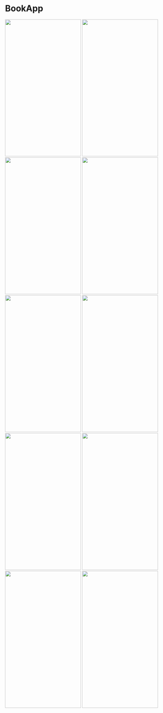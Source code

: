 # BookApp

<img src="https://user-images.githubusercontent.com/123153282/218327643-d7d5ed93-a2ec-4e83-b335-ba61fc8c41b5.png" width="250" height="450">
<img src="https://user-images.githubusercontent.com/123153282/218327646-03473994-dc4a-49f7-bc75-1f1d3810cafd.png" width="250" height="450">
<img src="https://user-images.githubusercontent.com/123153282/218327649-7ea93f34-95b9-4ed2-a1cb-4bee6d25707d.png" width="250" height="450">
<img src="https://user-images.githubusercontent.com/123153282/218327650-da26bec1-63d4-4cca-9818-e076b3ec26ec.png" width="250" height="450">
<img src="https://user-images.githubusercontent.com/123153282/218327652-4796a0c8-f196-4391-afe3-83cd5c50e1f6.png" width="250" height="450">
<img src="https://user-images.githubusercontent.com/123153282/218327654-49949261-99da-45d1-8c25-18a74c2c1153.png" width="250" height="450">
<img src="https://user-images.githubusercontent.com/123153282/218327658-54f32ded-ae2a-48d5-9c2b-ef76b6d68016.png" width="250" height="450">
<img src="https://user-images.githubusercontent.com/123153282/218327660-b90b94b5-5588-4ea7-b260-a385bb209ab9.png" width="250" height="450">
<img src="https://user-images.githubusercontent.com/123153282/218327664-cdb611c9-e837-457d-bf36-b3e203b15bb8.png" width="250" height="450">
<img src="https://user-images.githubusercontent.com/123153282/218327667-afe0caa3-75d4-4ffe-8825-08f441951575.png" width="250" height="450">

